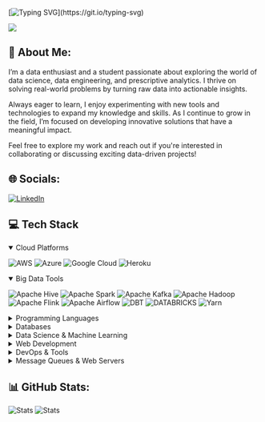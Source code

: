 [![Typing SVG](https://readme-typing-svg.demolab.com?font=Righteous&size=50&center=true&vCenter=true&pause=1000&duration=4000&&width=1200&height=120&lines=Hey+there+👋+!+;+My+name+is+Ronald+N.+Kanyepi.)](https://git.io/typing-svg)


[![](https://visitcount.itsvg.in/api?id=ronaldkanyepi&icon=0&color=0)](https://visitcount.itsvg.in)



## 💫 About Me:
I’m a data enthusiast and a student passionate about exploring the world of data science, data engineering, and prescriptive analytics. I thrive on solving real-world problems by turning raw data into actionable insights.

Always eager to learn, I enjoy experimenting with new tools and technologies to expand my knowledge and skills. As I continue to grow in the field, I’m focused on developing innovative solutions that have a meaningful impact.

Feel free to explore my work and reach out if you're interested in collaborating or discussing exciting data-driven projects!


## 🌐 Socials:
[![LinkedIn](https://img.shields.io/badge/LinkedIn-%230077B5.svg?logo=linkedin&logoColor=white)](https://linkedin.com/in/https://www.linkedin.com/in/ronald-nyasha-kanyepi/)  


## 💻 Tech Stack
  <details open>
  <summary>Cloud Platforms</summary>
  
  ![AWS](https://img.shields.io/badge/AWS-%23FF9900.svg?style=for-the-badge&logo=amazon-aws&logoColor=white) 
  ![Azure](https://img.shields.io/badge/azure-%230072C6.svg?style=for-the-badge&logo=microsoftazure&logoColor=white) 
  ![Google Cloud](https://img.shields.io/badge/GoogleCloud-%234285F4.svg?style=for-the-badge&logo=google-cloud&logoColor=white) 
  ![Heroku](https://img.shields.io/badge/heroku-%23430098.svg?style=for-the-badge&logo=heroku&logoColor=white)
  </details>
  
  <details open>
  <summary>Big Data Tools</summary>
  
  ![Apache Hive](https://img.shields.io/badge/Apache%20Hive-FDEE21?style=for-the-badge&logo=apachehive&logoColor=black) 
  ![Apache Spark](https://img.shields.io/badge/Apache%20Spark-FDEE21?style=for-the-badge&logo=apachespark&logoColor=black) 
  ![Apache Kafka](https://img.shields.io/badge/Apache%20Kafka-000?style=for-the-badge&logo=apachekafka) 
  ![Apache Hadoop](https://img.shields.io/badge/Apache%20Hadoop-66CCFF?style=for-the-badge&logo=apachehadoop&logoColor=black) 
  ![Apache Flink](https://img.shields.io/badge/Apache%20Flink-E6526F?style=for-the-badge&logo=Apache%20Flink&logoColor=white) 
  ![Apache Airflow](https://img.shields.io/badge/Apache%20Airflow-017CEE?style=for-the-badge&logo=Apache%20Airflow&logoColor=white) 
  ![DBT](https://img.shields.io/badge/dbt-FF694B?style=for-the-badge&logo=dbt&logoColor=white) 
  ![DATABRICKS](https://img.shields.io/badge/Databricks-FF3621?style=for-the-badge&logo=Databricks&logoColor=white)
  ![Yarn](https://img.shields.io/badge/yarn-%232C8EBB.svg?style=for-the-badge&logo=yarn&logoColor=white)
  </details>

  <details>
  <summary>Programming Languages</summary>
  
  ![R](https://img.shields.io/badge/r-%23276DC3.svg?style=for-the-badge&logo=r&logoColor=white) 
  ![Python](https://img.shields.io/badge/python-3670A0?style=for-the-badge&logo=python&logoColor=ffdd54) 
  ![PowerShell](https://img.shields.io/badge/PowerShell-%235391FE.svg?style=for-the-badge&logo=powershell&logoColor=white) 
  ![Java](https://img.shields.io/badge/java-%23ED8B00.svg?style=for-the-badge&logo=openjdk&logoColor=white) 
  ![Bash Script](https://img.shields.io/badge/bash_script-%23121011.svg?style=for-the-badge&logo=gnu-bash&logoColor=white)
  </details>
  
  <details>
  <summary>Databases</summary>
  
  ![AmazonDynamoDB](https://img.shields.io/badge/Amazon%20DynamoDB-4053D6?style=for-the-badge&logo=Amazon%20DynamoDB&logoColor=white) 
  ![MariaDB](https://img.shields.io/badge/MariaDB-003545?style=for-the-badge&logo=mariadb&logoColor=white) 
  ![MicrosoftSQLServer](https://img.shields.io/badge/Microsoft%20SQL%20Server-CC2927?style=for-the-badge&logo=microsoft%20sql%20server&logoColor=white) 
  ![MongoDB](https://img.shields.io/badge/MongoDB-%234ea94b.svg?style=for-the-badge&logo=mongodb&logoColor=white) 
  ![MySQL](https://img.shields.io/badge/mysql-4479A1.svg?style=for-the-badge&logo=mysql&logoColor=white) 
  ![Neo4J](https://img.shields.io/badge/Neo4j-008CC1?style=for-the-badge&logo=neo4j&logoColor=white) 
  ![Postgres](https://img.shields.io/badge/postgres-%23316192.svg?style=for-the-badge&logo=postgresql&logoColor=white) 
  ![Redis](https://img.shields.io/badge/redis-%23DD0031.svg?style=for-the-badge&logo=redis&logoColor=white) 
  ![ApacheCassandra](https://img.shields.io/badge/cassandra-%231287B1.svg?style=for-the-badge&logo=apache-cassandra&logoColor=white) 
  ![Snowflake](https://img.shields.io/badge/snowflake-%2329B5E8.svg?style=for-the-badge&logo=snowflake&logoColor=white)
  </details>
  
  <details>
  <summary>Data Science & Machine Learning</summary>
  
  ![Keras](https://img.shields.io/badge/Keras-%23D00000.svg?style=for-the-badge&logo=Keras&logoColor=white) 
  ![Matplotlib](https://img.shields.io/badge/Matplotlib-%23ffffff.svg?style=for-the-badge&logo=Matplotlib&logoColor=black) 
  ![mlflow](https://img.shields.io/badge/mlflow-%23d9ead3.svg?style=for-the-badge&logo=numpy&logoColor=blue) 
  ![NumPy](https://img.shields.io/badge/numpy-%23013243.svg?style=for-the-badge&logo=numpy&logoColor=white) 
  ![Pandas](https://img.shields.io/badge/pandas-%23150458.svg?style=for-the-badge&logo=pandas&logoColor=white) 
  ![Plotly](https://img.shields.io/badge/Plotly-%233F4F75.svg?style=for-the-badge&logo=plotly&logoColor=white) 
  ![PyTorch](https://img.shields.io/badge/PyTorch-%23EE4C2C.svg?style=for-the-badge&logo=PyTorch&logoColor=white) 
  ![scikit-learn](https://img.shields.io/badge/scikit--learn-%23F7931E.svg?style=for-the-badge&logo=scikit-learn&logoColor=white) 
  ![Scipy](https://img.shields.io/badge/SciPy-%230C55A5.svg?style=for-the-badge&logo=scipy&logoColor=%white) 
  ![TensorFlow](https://img.shields.io/badge/TensorFlow-%23FF6F00.svg?style=for-the-badge&logo=TensorFlow&logoColor=white)
  </details>
  
  <details>
  <summary>Web Development</summary>
  
  ![FastAPI](https://img.shields.io/badge/FastAPI-005571?style=for-the-badge&logo=fastapi) 
  ![Laravel](https://img.shields.io/badge/laravel-%23FF2D20.svg?style=for-the-badge&logo=laravel&logoColor=white) 
  ![Livewire](https://img.shields.io/badge/livewire-%234e56a6.svg?style=for-the-badge&logo=livewire&logoColor=white) 
  ![Streamlit](https://img.shields.io/badge/Streamlit-%23FE4B4B.svg?style=for-the-badge&logo=streamlit&logoColor=white)
  </details>
  
  <details>
  <summary>DevOps & Tools</summary>
  
  ![Docker](https://img.shields.io/badge/docker-%230db7ed.svg?style=for-the-badge&logo=docker&logoColor=white) 
  ![Kubernetes](https://img.shields.io/badge/kubernetes-%23326ce5.svg?style=for-the-badge&logo=kubernetes&logoColor=white) 
  ![Swagger](https://img.shields.io/badge/-Swagger-%23Clojure?style=for-the-badge&logo=swagger&logoColor=white)
  </details>
  
  <details>
  <summary>Message Queues & Web Servers</summary>
  
  ![RabbitMQ](https://img.shields.io/badge/rabbitmq-FF6600?style=for-the-badge&logo=rabbitmq&logoColor=white) 
  ![Nginx](https://img.shields.io/badge/nginx-%23009639.svg?style=for-the-badge&logo=nginx&logoColor=white) 
  ![Apache](https://img.shields.io/badge/apache-%23D42029.svg?style=for-the-badge&logo=apache&logoColor=white) 
  ![Apache Tomcat](https://img.shields.io/badge/apache%20tomcat-%23F8DC75.svg?style=for-the-badge&logo=apache-tomcat&logoColor=black)
  </details>


## 📊 GitHub Stats:
<p>
  <img src="https://github-readme-stats.vercel.app/api?username=ronaldkanyepi&theme=radical&show_icons=true&hide_border=false&include_all_commits=true&count_private=true" alt="Stats" />
  <img src="https://github-readme-stats.vercel.app/api/top-langs/?username=ronaldkanyepi&layout=donut&theme=radical&hide=blade,php" alt="Stats" />
</p>






